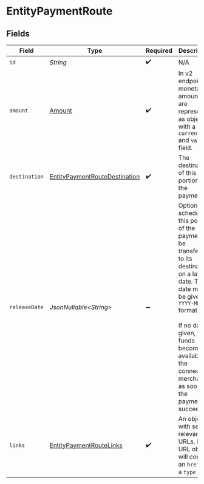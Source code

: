 # EntityPaymentRoute


## Fields

| Field                                                                                                                                                                                                                                                             | Type                                                                                                                                                                                                                                                              | Required                                                                                                                                                                                                                                                          | Description                                                                                                                                                                                                                                                       | Example                                                                                                                                                                                                                                                           |
| ----------------------------------------------------------------------------------------------------------------------------------------------------------------------------------------------------------------------------------------------------------------- | ----------------------------------------------------------------------------------------------------------------------------------------------------------------------------------------------------------------------------------------------------------------- | ----------------------------------------------------------------------------------------------------------------------------------------------------------------------------------------------------------------------------------------------------------------- | ----------------------------------------------------------------------------------------------------------------------------------------------------------------------------------------------------------------------------------------------------------------- | ----------------------------------------------------------------------------------------------------------------------------------------------------------------------------------------------------------------------------------------------------------------- |
| `id`                                                                                                                                                                                                                                                              | *String*                                                                                                                                                                                                                                                          | :heavy_check_mark:                                                                                                                                                                                                                                                | N/A                                                                                                                                                                                                                                                               | rt_5B8cwPMGnU                                                                                                                                                                                                                                                     |
| `amount`                                                                                                                                                                                                                                                          | [Amount](../../models/components/Amount.md)                                                                                                                                                                                                                       | :heavy_check_mark:                                                                                                                                                                                                                                                | In v2 endpoints, monetary amounts are represented as objects with a `currency` and `value` field.                                                                                                                                                                 |                                                                                                                                                                                                                                                                   |
| `destination`                                                                                                                                                                                                                                                     | [EntityPaymentRouteDestination](../../models/components/EntityPaymentRouteDestination.md)                                                                                                                                                                         | :heavy_check_mark:                                                                                                                                                                                                                                                | The destination of this portion of the payment.                                                                                                                                                                                                                   |                                                                                                                                                                                                                                                                   |
| `releaseDate`                                                                                                                                                                                                                                                     | *JsonNullable\<String>*                                                                                                                                                                                                                                           | :heavy_minus_sign:                                                                                                                                                                                                                                                | Optionally, schedule this portion of the payment to be transferred to its destination on a later date. The<br/>date must be given in `YYYY-MM-DD` format.<br/><br/>If no date is given, the funds become available to the connected merchant as soon as the payment succeeds. | 2024-12-12                                                                                                                                                                                                                                                        |
| `links`                                                                                                                                                                                                                                                           | [EntityPaymentRouteLinks](../../models/components/EntityPaymentRouteLinks.md)                                                                                                                                                                                     | :heavy_check_mark:                                                                                                                                                                                                                                                | An object with several relevant URLs. Every URL object will contain an `href` and a `type` field.                                                                                                                                                                 |                                                                                                                                                                                                                                                                   |